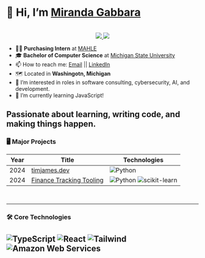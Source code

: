 
<!---
mirandagabbara/mirandagabbara is a ✨ special ✨ repository because its `README.md` (this file) appears on your GitHub profile.
You can click the Preview link to take a look at your changes.
--->

<!--- Profile README template created by Tim-W-James --->

# 👋 Hi, I’m [Miranda Gabbara](https://github.com/mirandagabbara)
<!-- https://shields.io/ https://simpleicons.org/ https://github.com/simple-icons/simple-icons/blob/develop/slugs.md -->
<p align="center"><br/>
 <a href="https://www.linkedin.com/in/mirandagabbara/">
  <img src="https://img.shields.io/badge/linkedin-Miranda%20Gabbara-blue?style=flat-square&logo=linkedin">
 </a>
 <a href="mailto:mirandagabbara@gmail.com">
  <img src="https://img.shields.io/badge/Email-mirandagabbara%40gmail.com-red?style=flat-square&logo=gmail&logoColor=white">
 </a>
</p>

<!-- https://www.webfx.com/tools/emoji-cheat-sheet/ -->

- 👨‍💼 **Purchasing Intern** at [MAHLE](https://www.mahle.com/purchasing/ "MAHLE Purchasing Website")
- 🎓 **Bachelor of Computer Science** at [Michigan State University](https://engineering.msu.edu/about/departments/cse "MSU CSE")
- 📫 How to reach me: [Email](mailto:mirandagabbara@gmail.com "mirandagabbara@gmail.com") || [LinkedIn](https://www.linkedin.com/in/mirandagabbara/ "mirandagabbara")
- 🗺️ Located in **Washingotn, Michigan**
- 👀 I’m interested in roles in software consulting, cybersecurity, AI, and development.
- 🌱 I’m currently learning JavaScript!

Passionate about learning, writing code, and making things happen.
<br>
---

### 🖥️ Major Projects
<!-- table -->
<!-- https://github.com/simple-icons/simple-icons/blob/develop/slugs.md -->
| Year | Title                                    | Technologies                           |
|------|------------------------------------------|----------------------------------------|
| 2024 | [timjames.dev](https://github.com/mirandagabbara/skribble "Project Repo") | ![Python](https://img.shields.io/badge/-Python-black?style=flat-square&logo=python) | ![Pytorch](https://img.shields.io/badge/PyTorch-EE4C2C?style=for-the-badge&logo=pytorch&logoColor=white) |
| 2024 | [Finance Tracking Tooling](https://github.com/Tim-W-James/finance-tooling "Project Repo") | ![Python](https://img.shields.io/badge/-Python-black?style=flat-square&logo=python) ![scikit-learn](https://img.shields.io/badge/-scikit%20learn-black?style=flat-square&logo=scikitlearn) |

<br>

---

### 🛠️ Core Technologies
<!-- https://github.com/simple-icons/simple-icons/blob/develop/slugs.md -->
![TypeScript](https://img.shields.io/badge/-TypeScript-black?style=flat-square&logo=typescript)
![React](https://img.shields.io/badge/-React%20JS-black?style=flat-square&logo=react)
![Tailwind](https://img.shields.io/badge/-Tailwind%20CSS-black?style=flat-square&logo=tailwindcss)
![Amazon Web Services](https://img.shields.io/badge/-Amazon%20Web%20Services-black?style=flat-square&logo=amazonaws)
---
